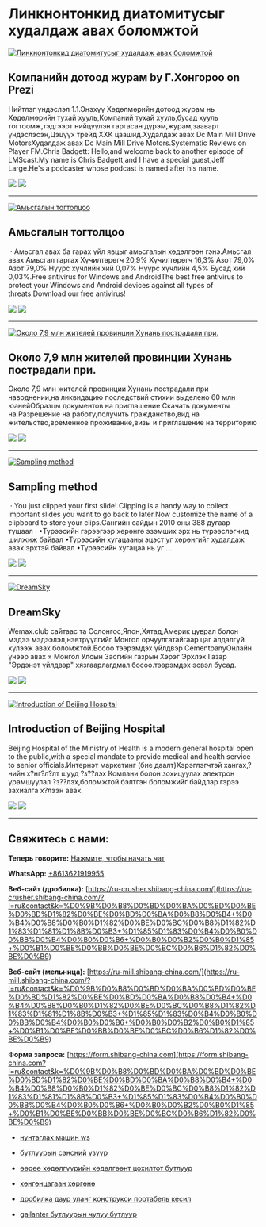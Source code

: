# Линкнонтонкид диатомитусыг худалдаж авах боломжтой

<a href="https://swt.shibang-china.com/?l=ru&img&k=%D0%9B%D0%B8%D0%BD%D0%BA%D0%BD%D0%BE%D0%BD%D1%82%D0%BE%D0%BD%D0%BA%D0%B8%D0%B4+%D0%B4%D0%B8%D0%B0%D1%82%D0%BE%D0%BC%D0%B8%D1%82%D1%83%D1%81%D1%8B%D0%B3+%D1%85%D1%83%D0%B4%D0%B0%D0%BB%D0%B4%D0%B0%D0%B6+%D0%B0%D0%B2%D0%B0%D1%85+%D0%B1%D0%BE%D0%BB%D0%BE%D0%BC%D0%B6%D1%82%D0%BE%D0%B9" target="_blank">![Линкнонтонкид диатомитусыг худалдаж авах боломжтой](http://static.shibang-china.com/all-800x300/936.jpg)</a>

## Компанийн дотоод журам by Г.Хонгороо on Prezi
Нийтлэг үндэслэл 1.1.Энэхүү Хөдөлмөрийн дотоод журам нь Хөдөлмөрийн тухай хууль,Компаний тухай хууль,бусад хууль тогтоомж,тэдгээрт нийцүүлэн гаргасан дүрэм,журам,зааварт үндэслэсэн,Цэцүүх трейд ХХК цаашид.Худалдаж авах Dc Main Mill Drive MotorsХудалдаж авах Dc Main Mill Drive Motors.Systematic Reviews on Player FM.Chris Badgett: Hello,and welcome back to another episode of LMScast.My name is Chris Badgett,and I have a special guest,Jeff Large.He's a podcaster whose podcast is named after his name.


<a href="https://whatsapp.shibangsoft.com/WhatsApp.php" target="_blank" title="WhatsApp">![](http://static.shibang-china.com/icon/whatsapp.png)</a> <a href="https://swt.shibang-china.com/?l=ru&icon&k=%D0%9B%D0%B8%D0%BD%D0%BA%D0%BD%D0%BE%D0%BD%D1%82%D0%BE%D0%BD%D0%BA%D0%B8%D0%B4+%D0%B4%D0%B8%D0%B0%D1%82%D0%BE%D0%BC%D0%B8%D1%82%D1%83%D1%81%D1%8B%D0%B3+%D1%85%D1%83%D0%B4%D0%B0%D0%BB%D0%B4%D0%B0%D0%B6+%D0%B0%D0%B2%D0%B0%D1%85+%D0%B1%D0%BE%D0%BB%D0%BE%D0%BC%D0%B6%D1%82%D0%BE%D0%B9" target="_blank">![](http://static.shibang-china.com/icon/chat-ru.png)</a>

---

<a href="https://swt.shibang-china.com/?l=ru&img&k=%D0%9B%D0%B8%D0%BD%D0%BA%D0%BD%D0%BE%D0%BD%D1%82%D0%BE%D0%BD%D0%BA%D0%B8%D0%B4+%D0%B4%D0%B8%D0%B0%D1%82%D0%BE%D0%BC%D0%B8%D1%82%D1%83%D1%81%D1%8B%D0%B3+%D1%85%D1%83%D0%B4%D0%B0%D0%BB%D0%B4%D0%B0%D0%B6+%D0%B0%D0%B2%D0%B0%D1%85+%D0%B1%D0%BE%D0%BB%D0%BE%D0%BC%D0%B6%D1%82%D0%BE%D0%B9" target="_blank">![Амьсгалын тогтолцоо](http://static.shibang-china.com/all-800x300/1043.jpg)</a>

## Амьсгалын тогтолцоо
&nbsp;&#0183;&#32;Амьсгал авах ба гарах үйл явцыг амьсгалын хөдөлгөөн гэнэ.Амьсгал авах Амьсгал гаргах Хүчилтөрөгч 20,9% Хүчилтөрөгч 16,3% Азот 79,0% Азот 79,0% Нүүрс хүчлийн хий 0,07% Нүүрс хүчлийн 4,5% Бусад хий 0,03%.Free antivirus for Windows and AndroidThe best free antivirus to protect your Windows and Android devices against all types of threats.Download our free antivirus!


<a href="https://whatsapp.shibangsoft.com/WhatsApp.php" target="_blank" title="WhatsApp">![](http://static.shibang-china.com/icon/whatsapp.png)</a> <a href="https://swt.shibang-china.com/?l=ru&icon&k=%D0%9B%D0%B8%D0%BD%D0%BA%D0%BD%D0%BE%D0%BD%D1%82%D0%BE%D0%BD%D0%BA%D0%B8%D0%B4+%D0%B4%D0%B8%D0%B0%D1%82%D0%BE%D0%BC%D0%B8%D1%82%D1%83%D1%81%D1%8B%D0%B3+%D1%85%D1%83%D0%B4%D0%B0%D0%BB%D0%B4%D0%B0%D0%B6+%D0%B0%D0%B2%D0%B0%D1%85+%D0%B1%D0%BE%D0%BB%D0%BE%D0%BC%D0%B6%D1%82%D0%BE%D0%B9" target="_blank">![](http://static.shibang-china.com/icon/chat-ru.png)</a>

---

<a href="https://swt.shibang-china.com/?l=ru&img&k=%D0%9B%D0%B8%D0%BD%D0%BA%D0%BD%D0%BE%D0%BD%D1%82%D0%BE%D0%BD%D0%BA%D0%B8%D0%B4+%D0%B4%D0%B8%D0%B0%D1%82%D0%BE%D0%BC%D0%B8%D1%82%D1%83%D1%81%D1%8B%D0%B3+%D1%85%D1%83%D0%B4%D0%B0%D0%BB%D0%B4%D0%B0%D0%B6+%D0%B0%D0%B2%D0%B0%D1%85+%D0%B1%D0%BE%D0%BB%D0%BE%D0%BC%D0%B6%D1%82%D0%BE%D0%B9" target="_blank">![Около 7,9 млн жителей провинции Хунань пострадали при.](http://static.shibang-china.com/all-800x300/843.jpg)</a>

## Около 7,9 млн жителей провинции Хунань пострадали при.
Около 7,9 млн жителей провинции Хунань пострадали при наводнении,на ликвидацию последствий стихии выделено 60 млн юанейОбразцы документов на приглашение Скачать документы на.Разрешение на работу,получить гражданство,вид на жительство,временное проживание,визы и приглашение на территорию


<a href="https://whatsapp.shibangsoft.com/WhatsApp.php" target="_blank" title="WhatsApp">![](http://static.shibang-china.com/icon/whatsapp.png)</a> <a href="https://swt.shibang-china.com/?l=ru&icon&k=%D0%9B%D0%B8%D0%BD%D0%BA%D0%BD%D0%BE%D0%BD%D1%82%D0%BE%D0%BD%D0%BA%D0%B8%D0%B4+%D0%B4%D0%B8%D0%B0%D1%82%D0%BE%D0%BC%D0%B8%D1%82%D1%83%D1%81%D1%8B%D0%B3+%D1%85%D1%83%D0%B4%D0%B0%D0%BB%D0%B4%D0%B0%D0%B6+%D0%B0%D0%B2%D0%B0%D1%85+%D0%B1%D0%BE%D0%BB%D0%BE%D0%BC%D0%B6%D1%82%D0%BE%D0%B9" target="_blank">![](http://static.shibang-china.com/icon/chat-ru.png)</a>

---

<a href="https://swt.shibang-china.com/?l=ru&img&k=%D0%9B%D0%B8%D0%BD%D0%BA%D0%BD%D0%BE%D0%BD%D1%82%D0%BE%D0%BD%D0%BA%D0%B8%D0%B4+%D0%B4%D0%B8%D0%B0%D1%82%D0%BE%D0%BC%D0%B8%D1%82%D1%83%D1%81%D1%8B%D0%B3+%D1%85%D1%83%D0%B4%D0%B0%D0%BB%D0%B4%D0%B0%D0%B6+%D0%B0%D0%B2%D0%B0%D1%85+%D0%B1%D0%BE%D0%BB%D0%BE%D0%BC%D0%B6%D1%82%D0%BE%D0%B9" target="_blank">![Sampling method](http://static.shibang-china.com/all-800x300/1358.jpg)</a>

## Sampling method
&nbsp;&#0183;&#32;You just clipped your first slide! Clipping is a handy way to collect important slides you want to go back to later.Now customize the name of a clipboard to store your clips.Сангийн сайдын 2010 оны 388 дугаар тушаал&nbsp;&#0183;&#32;•Түрээсийн гэрээгээр хөрөнгө эзэмших эрх нь түрээслэгчид шилжиж байвал •Түрээсийн хугацааны эцэст уг хөрөнгийг худалдаж авах эрхтэй байвал •Түрээсийн хугацаа нь уг …


<a href="https://whatsapp.shibangsoft.com/WhatsApp.php" target="_blank" title="WhatsApp">![](http://static.shibang-china.com/icon/whatsapp.png)</a> <a href="https://swt.shibang-china.com/?l=ru&icon&k=%D0%9B%D0%B8%D0%BD%D0%BA%D0%BD%D0%BE%D0%BD%D1%82%D0%BE%D0%BD%D0%BA%D0%B8%D0%B4+%D0%B4%D0%B8%D0%B0%D1%82%D0%BE%D0%BC%D0%B8%D1%82%D1%83%D1%81%D1%8B%D0%B3+%D1%85%D1%83%D0%B4%D0%B0%D0%BB%D0%B4%D0%B0%D0%B6+%D0%B0%D0%B2%D0%B0%D1%85+%D0%B1%D0%BE%D0%BB%D0%BE%D0%BC%D0%B6%D1%82%D0%BE%D0%B9" target="_blank">![](http://static.shibang-china.com/icon/chat-ru.png)</a>

---

<a href="https://swt.shibang-china.com/?l=ru&img&k=%D0%9B%D0%B8%D0%BD%D0%BA%D0%BD%D0%BE%D0%BD%D1%82%D0%BE%D0%BD%D0%BA%D0%B8%D0%B4+%D0%B4%D0%B8%D0%B0%D1%82%D0%BE%D0%BC%D0%B8%D1%82%D1%83%D1%81%D1%8B%D0%B3+%D1%85%D1%83%D0%B4%D0%B0%D0%BB%D0%B4%D0%B0%D0%B6+%D0%B0%D0%B2%D0%B0%D1%85+%D0%B1%D0%BE%D0%BB%D0%BE%D0%BC%D0%B6%D1%82%D0%BE%D0%B9" target="_blank">![DreamSky](http://static.shibang-china.com/all-800x300/1248.jpg)</a>

## DreamSky
Wemax.club сайтаас та Солонгос,Япон,Хятад,Америк цуврал болон мэдээ мэдээлэл,нэвтрүүлгийг Монгол орчуулгатайгаар цаг алдалгүй хүлээж авах боломжтой.Босоо тээрэмдэх үйлдвэр CementpanyОнлайн үнээр авах &#187; Монгол Улсын Засгийн газрын Хэрэг Эрхлэх Газар &quot;Эрдэнэт үйлдвэр&quot; хязгаарлагдмал.босоо.тээрэмдэх эсвэл бусад.


<a href="https://whatsapp.shibangsoft.com/WhatsApp.php" target="_blank" title="WhatsApp">![](http://static.shibang-china.com/icon/whatsapp.png)</a> <a href="https://swt.shibang-china.com/?l=ru&icon&k=%D0%9B%D0%B8%D0%BD%D0%BA%D0%BD%D0%BE%D0%BD%D1%82%D0%BE%D0%BD%D0%BA%D0%B8%D0%B4+%D0%B4%D0%B8%D0%B0%D1%82%D0%BE%D0%BC%D0%B8%D1%82%D1%83%D1%81%D1%8B%D0%B3+%D1%85%D1%83%D0%B4%D0%B0%D0%BB%D0%B4%D0%B0%D0%B6+%D0%B0%D0%B2%D0%B0%D1%85+%D0%B1%D0%BE%D0%BB%D0%BE%D0%BC%D0%B6%D1%82%D0%BE%D0%B9" target="_blank">![](http://static.shibang-china.com/icon/chat-ru.png)</a>

---

<a href="https://swt.shibang-china.com/?l=ru&img&k=%D0%9B%D0%B8%D0%BD%D0%BA%D0%BD%D0%BE%D0%BD%D1%82%D0%BE%D0%BD%D0%BA%D0%B8%D0%B4+%D0%B4%D0%B8%D0%B0%D1%82%D0%BE%D0%BC%D0%B8%D1%82%D1%83%D1%81%D1%8B%D0%B3+%D1%85%D1%83%D0%B4%D0%B0%D0%BB%D0%B4%D0%B0%D0%B6+%D0%B0%D0%B2%D0%B0%D1%85+%D0%B1%D0%BE%D0%BB%D0%BE%D0%BC%D0%B6%D1%82%D0%BE%D0%B9" target="_blank">![Introduction of Beijing Hospital](http://static.shibang-china.com/all-800x300/1071.jpg)</a>

## Introduction of Beijing Hospital
Beijing Hospital of the Ministry of Health is a modern general hospital open to the public,with a special mandate to provide medical and health service to senior officials.Интернэт маркетинг (бие даалт)Хэрэглэгчтэй хангах,?нийн х?нг?л?лт шууд ?з??лэх Компани болон зохицуулах электрон урамшуулал ?з??лэх,боломжтой.бэлтгэн боломжийг байдлар гэрээ захиалга х?лээн авах.


<a href="https://whatsapp.shibangsoft.com/WhatsApp.php" target="_blank" title="WhatsApp">![](http://static.shibang-china.com/icon/whatsapp.png)</a> <a href="https://swt.shibang-china.com/?l=ru&icon&k=%D0%9B%D0%B8%D0%BD%D0%BA%D0%BD%D0%BE%D0%BD%D1%82%D0%BE%D0%BD%D0%BA%D0%B8%D0%B4+%D0%B4%D0%B8%D0%B0%D1%82%D0%BE%D0%BC%D0%B8%D1%82%D1%83%D1%81%D1%8B%D0%B3+%D1%85%D1%83%D0%B4%D0%B0%D0%BB%D0%B4%D0%B0%D0%B6+%D0%B0%D0%B2%D0%B0%D1%85+%D0%B1%D0%BE%D0%BB%D0%BE%D0%BC%D0%B6%D1%82%D0%BE%D0%B9" target="_blank">![](http://static.shibang-china.com/icon/chat-ru.png)</a>

---
## Свяжитесь с нами:

**Теперь говорите:** [Нажмите, чтобы начать чат](https://swt.shibang-china.com?l=ru&contact&k=%D0%9B%D0%B8%D0%BD%D0%BA%D0%BD%D0%BE%D0%BD%D1%82%D0%BE%D0%BD%D0%BA%D0%B8%D0%B4+%D0%B4%D0%B8%D0%B0%D1%82%D0%BE%D0%BC%D0%B8%D1%82%D1%83%D1%81%D1%8B%D0%B3+%D1%85%D1%83%D0%B4%D0%B0%D0%BB%D0%B4%D0%B0%D0%B6+%D0%B0%D0%B2%D0%B0%D1%85+%D0%B1%D0%BE%D0%BB%D0%BE%D0%BC%D0%B6%D1%82%D0%BE%D0%B9)

**WhatsApp:**  [+8613621919955](https://whatsapp.shibangsoft.com/WhatsApp.php)

**Веб-сайт (дробилка):** [https://ru-crusher.shibang-china.com/](https://ru-crusher.shibang-china.com/?l=ru&contact&k=%D0%9B%D0%B8%D0%BD%D0%BA%D0%BD%D0%BE%D0%BD%D1%82%D0%BE%D0%BD%D0%BA%D0%B8%D0%B4+%D0%B4%D0%B8%D0%B0%D1%82%D0%BE%D0%BC%D0%B8%D1%82%D1%83%D1%81%D1%8B%D0%B3+%D1%85%D1%83%D0%B4%D0%B0%D0%BB%D0%B4%D0%B0%D0%B6+%D0%B0%D0%B2%D0%B0%D1%85+%D0%B1%D0%BE%D0%BB%D0%BE%D0%BC%D0%B6%D1%82%D0%BE%D0%B9)

**Веб-сайт (мельница):** [https://ru-mill.shibang-china.com/](https://ru-mill.shibang-china.com/?l=ru&contact&k=%D0%9B%D0%B8%D0%BD%D0%BA%D0%BD%D0%BE%D0%BD%D1%82%D0%BE%D0%BD%D0%BA%D0%B8%D0%B4+%D0%B4%D0%B8%D0%B0%D1%82%D0%BE%D0%BC%D0%B8%D1%82%D1%83%D1%81%D1%8B%D0%B3+%D1%85%D1%83%D0%B4%D0%B0%D0%BB%D0%B4%D0%B0%D0%B6+%D0%B0%D0%B2%D0%B0%D1%85+%D0%B1%D0%BE%D0%BB%D0%BE%D0%BC%D0%B6%D1%82%D0%BE%D0%B9)

**Форма запроса:** [https://form.shibang-china.com](https://form.shibang-china.com?l=ru&contact&k=%D0%9B%D0%B8%D0%BD%D0%BA%D0%BD%D0%BE%D0%BD%D1%82%D0%BE%D0%BD%D0%BA%D0%B8%D0%B4+%D0%B4%D0%B8%D0%B0%D1%82%D0%BE%D0%BC%D0%B8%D1%82%D1%83%D1%81%D1%8B%D0%B3+%D1%85%D1%83%D0%B4%D0%B0%D0%BB%D0%B4%D0%B0%D0%B6+%D0%B0%D0%B2%D0%B0%D1%85+%D0%B1%D0%BE%D0%BB%D0%BE%D0%BC%D0%B6%D1%82%D0%BE%D0%B9)

* [нунтаглах машин ws](../128/%D0%BD%D1%83%D0%BD%D1%82%D0%B0%D0%B3%D0%BB%D0%B0%D1%85%20%D0%BC%D0%B0%D1%88%D0%B8%D0%BD%20ws.md)

* [бутлуурын сэнсний үзүүр](../130/%D0%B1%D1%83%D1%82%D0%BB%D1%83%D1%83%D1%80%D1%8B%D0%BD%20%D1%81%D1%8D%D0%BD%D1%81%D0%BD%D0%B8%D0%B9%20%D2%AF%D0%B7%D2%AF%D2%AF%D1%80.md)

* [өөрөө хөдөлгүүрийн хөдөлгөөнт цохилтот бутлуур](../127/%D3%A9%D3%A9%D1%80%D3%A9%D3%A9%20%D1%85%D3%A9%D0%B4%D3%A9%D0%BB%D0%B3%D2%AF%D2%AF%D1%80%D0%B8%D0%B9%D0%BD%20%D1%85%D3%A9%D0%B4%D3%A9%D0%BB%D0%B3%D3%A9%D3%A9%D0%BD%D1%82%20%D1%86%D0%BE%D1%85%D0%B8%D0%BB%D1%82%D0%BE%D1%82%20%D0%B1%D1%83%D1%82%D0%BB%D1%83%D1%83%D1%80.md)

* [хөнгөнцагаан хөргөнө](../126/%D1%85%D3%A9%D0%BD%D0%B3%D3%A9%D0%BD%D1%86%D0%B0%D0%B3%D0%B0%D0%B0%D0%BD%20%D1%85%D3%A9%D1%80%D0%B3%D3%A9%D0%BD%D3%A9.md)

* [дробилка даур уланг конструкси портабель кесил](../126/%D0%B4%D1%80%D0%BE%D0%B1%D0%B8%D0%BB%D0%BA%D0%B0%20%D0%B4%D0%B0%D1%83%D1%80%20%D1%83%D0%BB%D0%B0%D0%BD%D0%B3%20%D0%BA%D0%BE%D0%BD%D1%81%D1%82%D1%80%D1%83%D0%BA%D1%81%D0%B8%20%D0%BF%D0%BE%D1%80%D1%82%D0%B0%D0%B1%D0%B5%D0%BB%D1%8C%20%D0%BA%D0%B5%D1%81%D0%B8%D0%BB.md)

* [gallanter бутлуурын чулуу бутлуур](../127/gallanter%20%D0%B1%D1%83%D1%82%D0%BB%D1%83%D1%83%D1%80%D1%8B%D0%BD%20%D1%87%D1%83%D0%BB%D1%83%D1%83%20%D0%B1%D1%83%D1%82%D0%BB%D1%83%D1%83%D1%80.md)